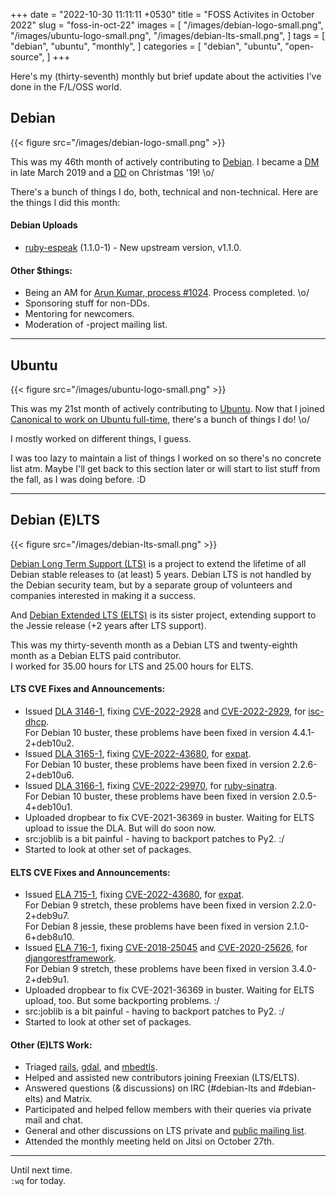 +++
date = "2022-10-30 11:11:11 +0530"
title = "FOSS Activites in October 2022"
slug = "foss-in-oct-22"
images = [
    "/images/debian-logo-small.png",
    "/images/ubuntu-logo-small.png",
    "/images/debian-lts-small.png",
]
tags = [
    "debian",
    "ubuntu",
    "monthly",
]
categories = [
    "debian",
    "ubuntu",
    "open-source",
]
+++

Here's my (thirty-seventh) monthly but brief update about the activities I've done in the F/L/OSS world.

## Debian
{{< figure src="/images/debian-logo-small.png" >}}

This was my 46th month of actively contributing to [Debian](https://www.debian.org/).
I became a [DM](https://wiki.debian.org/DebianMaintainer) in late March 2019 and a [DD](https://wiki.debian.org/DebianDeveloper) on Christmas '19! \o/

There's a bunch of things I do, both, technical and non-technical. Here are the things I did this month:

#### Debian Uploads

- [ruby-espeak](https://tracker.debian.org/pkg/ruby-espeak) (1.1.0-1) - New upstream version, v1.1.0.

#### Other $things:

- Being an AM for [Arun Kumar, process #1024](https://nm.debian.org/process/1024/). Process completed. \o/
- Sponsoring stuff for non-DDs.
- Mentoring for newcomers.
- Moderation of -project mailing list.

---

## Ubuntu
{{< figure src="/images/ubuntu-logo-small.png" >}}

This was my 21st month of actively contributing to [Ubuntu](https://ubuntu.com/about).
Now that I joined [Canonical to work on Ubuntu full-time](https://utkarsh2102.com/posts/hello-canonical/), there's a bunch of things I do! \o/

I mostly worked on different things, I guess.

I was too lazy to maintain a list of things I worked on so there's
no concrete list atm. Maybe I'll get back to this section later or
will start to list stuff from the fall, as I was doing before. :D

---

## Debian (E)LTS
{{< figure src="/images/debian-lts-small.png" >}}

[Debian Long Term Support (LTS)](https://www.freexian.com/en/services/debian-lts.html) is a project to extend the lifetime of all Debian stable releases to (at least) 5 years. Debian LTS is not handled by the Debian security team, but by a separate group of volunteers and companies interested in making it a success.  

And [Debian Extended LTS (ELTS)](https://deb.freexian.com/extended-lts) is its sister project, extending support to the Jessie release (+2 years after LTS support).

This was my thirty-seventh month as a Debian LTS and twenty-eighth month as a Debian ELTS paid contributor.  
I worked for 35.00 hours for LTS and 25.00 hours for ELTS.

#### LTS CVE Fixes and Announcements:

- Issued [DLA 3146-1](https://lists.debian.org/debian-lts-announce/2022/10/msg00015.html), fixing [CVE-2022-2928](https://security-tracker.debian.org/tracker/CVE-2022-2928) and [CVE-2022-2929](https://security-tracker.debian.org/tracker/CVE-2022-2929), for [isc-dhcp](https://tracker.debian.org/pkg/isc-dhcp).  
  For Debian 10 buster, these problems have been fixed in version 4.4.1-2+deb10u2.
- Issued [DLA 3165-1](https://lists.debian.org/debian-lts-announce/2022/10/msg00033.html), fixing [CVE-2022-43680](https://security-tracker.debian.org/tracker/CVE-2022-43680), for [expat](https://tracker.debian.org/pkg/expat).  
  For Debian 10 buster, these problems have been fixed in version 2.2.6-2+deb10u6.
- Issued [DLA 3166-1](), fixing [CVE-2022-29970](https://security-tracker.debian.org/tracker/CVE-2022-29970), for [ruby-sinatra](https://tracker.debian.org/pkg/ruby-sinatra).  
  For Debian 10 buster, these problems have been fixed in version 2.0.5-4+deb10u1.
- Uploaded dropbear to fix CVE-2021-36369 in buster. Waiting for ELTS upload to issue the DLA. But will do soon now.
- src:joblib is a bit painful - having to backport patches to Py2. :/
- Started to look at other set of packages.

#### ELTS CVE Fixes and Announcements:

- Issued [ELA 715-1](https://www.freexian.com/lts/extended/updates/ela-715-1-expat/), fixing [CVE-2022-43680](https://security-tracker.debian.org/tracker/CVE-2022-43680), for [expat](https://tracker.debian.org/pkg/expat).  
  For Debian 9 stretch, these problems have been fixed in version 2.2.0-2+deb9u7.  
  For Debian 8 jessie, these problems have been fixed in version 2.1.0-6+deb8u10.
- Issued [ELA 716-1](https://www.freexian.com/lts/extended/updates/ela-716-1-djangorestframework/), fixing [CVE-2018-25045](https://security-tracker.debian.org/tracker/CVE-2018-25045) and [CVE-2020-25626](https://security-tracker.debian.org/tracker/CVE-2020-25626), for [djangorestframework](https://tracker.debian.org/pkg/djangorestframework).  
  For Debian 9 stretch, these problems have been fixed in version 3.4.0-2+deb9u1.
- Uploaded dropbear to fix CVE-2021-36369 in buster. Waiting for ELTS upload, too. But some backporting problems. :/
- src:joblib is a bit painful - having to backport patches to Py2. :/
- Started to look at other set of packages.

#### Other (E)LTS Work:

- Triaged [rails](https://tracker.debian.org/pkg/rails),
[gdal](https://tracker.debian.org/pkg/gdal), and
[mbedtls](https://tracker.debian.org/pkg/mbedtls).
- Helped and assisted new contributors joining Freexian (LTS/ELTS).
- Answered questions (& discussions) on IRC (#debian-lts and #debian-elts) and Matrix.
- Participated and helped fellow members with their queries via private mail and chat.
- General and other discussions on LTS private and [public mailing list](https://lists.debian.org/debian-lts/2022/10/threads.html).
- Attended the monthly meeting held on Jitsi on October 27th.

---

Until next time.  
`:wq` for today.
